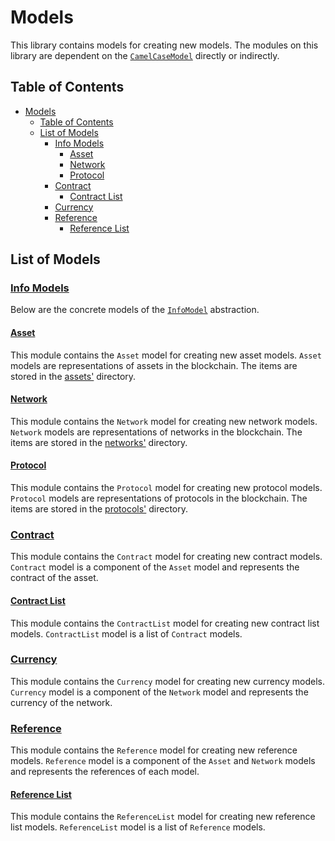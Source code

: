 # Models

This library contains models for creating new models.
The modules on this library are dependent on the [`CamelCaseModel`](./templates/camelcase_model.py) directly or
indirectly.

## Table of Contents

- [Models](#models)
    - [Table of Contents](#table-of-contents)
    - [List of Models](#list-of-models)
        - [Info Models](./abstractions/info_model.py)
            - [Asset](./asset.py)
            - [Network](./network.py)
            - [Protocol](./protocol.py)
        - [Contract](./contract.py)
            - [Contract List](./contract_list.py)
        - [Currency](./currency.py)
        - [Reference](./reference.py)
            - [Reference List](./reference_list.py)

## List of Models

### [Info Models](./abstractions/info_model.py)

Below are the concrete models of the [`InfoModel`](./abstractions/info_model.py) abstraction.

#### [Asset](./asset.py)

This module contains the `Asset` model for creating new asset models.
`Asset` models are representations of assets in the blockchain.
The items are stored in the [assets'](../../assets) directory.

#### [Network](./network.py)

This module contains the `Network` model for creating new network models.
`Network` models are representations of networks in the blockchain.
The items are stored in the [networks'](../../networks) directory.

#### [Protocol](./protocol.py)

This module contains the `Protocol` model for creating new protocol models.
`Protocol` models are representations of protocols in the blockchain.
The items are stored in the [protocols'](../../protocols) directory.

### [Contract](./contract.py)

This module contains the `Contract` model for creating new contract models.
`Contract` model is a component of the `Asset` model and represents the contract of the asset.

#### [Contract List](./contract_list.py)

This module contains the `ContractList` model for creating new contract list models.
`ContractList` model is a list of `Contract` models.

### [Currency](./currency.py)

This module contains the `Currency` model for creating new currency models.
`Currency` model is a component of the `Network` model and represents the currency of the network.

### [Reference](./reference.py)

This module contains the `Reference` model for creating new reference models.
`Reference` model is a component of the `Asset` and `Network` models and represents the references of each model.

#### [Reference List](./reference_list.py)

This module contains the `ReferenceList` model for creating new reference list models.
`ReferenceList` model is a list of `Reference` models.
